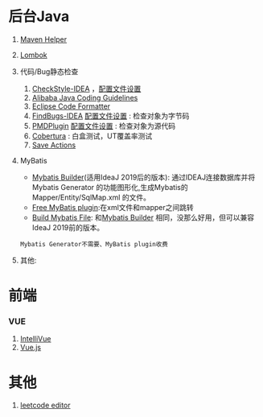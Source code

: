 # 后台Java
1. [Maven Helper](https://plugins.jetbrains.com/plugin/7179-maven-helper/)
1. [Lombok](https://plugins.jetbrains.com/plugin/6317-lombok/)
1. 代码/Bug静态检查
	1. [CheckStyle-IDEA](https://plugins.jetbrains.com/plugin/1065-checkstyle-idea/) ，[配置文件设置](https://checkstyle.sourceforge.io/checks.html)
	1. [Alibaba Java Coding Guidelines](https://plugins.jetbrains.com/plugin/10046-alibaba-java-coding-guidelines/)
	1. [Eclipse Code Formatter](https://plugins.jetbrains.com/plugin/6546-eclipse-code-formatter/)
	1. [FindBugs-IDEA](https://plugins.jetbrains.com/plugin/3847-findbugs-idea/) [配置文件设置](http://findbugs.sourceforge.net/bugDescriptions.html) : 检查对象为字节码
	1. [PMDPlugin](https://plugins.jetbrains.com/plugin/1137-pmdplugin/) [配置文件设置](https://pmd.github.io/pmd-6.15.0/pmd_rules_java.html) : 检查对象为源代码
	1. [Cobertura]() : 白盒测试，UT覆盖率测试
	1. [Save Actions](https://plugins.jetbrains.com/plugin/7642-save-actions/) 

1. MyBatis
	+ [Mybatis Builder](https://plugins.jetbrains.com/plugin/12449-mybatis-builder/versions)(适用IdeaJ 2019后的版本): 通过IDEAJ连接数据库并将 Mybatis Generator 的功能图形化,生成Mybatis的 Mapper/Entity/SqlMap.xml 的文件。
	+ [Free MyBatis plugin](https://plugins.jetbrains.com/plugin/8321-free-mybatis-plugin/):在xml文件和mapper之间跳转
	+ [Build Mybatis File](https://github.com/moshangren11/MybatisPlugin): 和[Mybatis Builder](https://plugins.jetbrains.com/plugin/12449-mybatis-builder/versions) 相同，没那么好用，但可以兼容IdeaJ 2019前的版本。
	```
	Mybatis Generator不需要、MyBatis plugin收费
	```
 	
	
1. 其他:	
	

# 前端
### VUE
1. [IntelliVue](https://plugins.jetbrains.com/plugin/12014-intellivue/)
1. [Vue.js](https://plugins.jetbrains.com/plugin/9442-vue-js/)

# 其他
1. [leetcode editor](https://plugins.jetbrains.com/plugin/12132-leetcode-editor/) 
